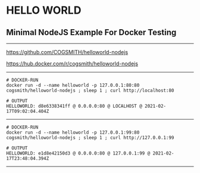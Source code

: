 # HELLO WORLD

## Minimal NodeJS Example For Docker Testing

---

https://github.com/COGSMITH/helloworld-nodejs

https://hub.docker.com/r/cogsmith/helloworld-nodejs

---

~~~
# DOCKER-RUN
docker run -d --name helloworld -p 127.0.0.1:80:80 cogsmith/helloworld-nodejs ; sleep 1 ; curl http://localhost:80

# OUTPUT
HELLOWORLD: d8e6338341ff @ 0.0.0.0:80 @ LOCALHOST @ 2021-02-17T09:02:04.404Z
~~~

---

~~~
# DOCKER-RUN
docker run -d --name helloworld -p 127.0.0.1:99:80 cogsmith/helloworld-nodejs ; sleep 1 ; curl http://127.0.0.1:99

# OUTPUT
HELLOWORLD: e1d8e42150d3 @ 0.0.0.0:80 @ 127.0.0.1:99 @ 2021-02-17T23:48:04.394Z
~~~

---